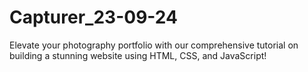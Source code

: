 # Capturer_23-09-24
Elevate your photography portfolio with our comprehensive tutorial on building a stunning website using HTML, CSS, and JavaScript!

